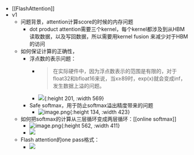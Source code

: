- [[FlashAttention]]
- v1
	- 问题背景，attention计算score的时候的内存问题
		- dot product attention需要三个kernel，每个kernel都涉及到从HBM读取数据，以及写回数据，所以需要用kernel fusion 来减少对于HBM的访问
	- 如何保证计算的正确性，
		- 浮点数的表示问题：
			- > 在实际硬件中，因为浮点数表示的范围是有限的，对于float32和bfloat16来说，当x≥89时，exp(x)就会变成inf，发生数据上溢的问题。
			- ![](https://minio.cvmart.net/cvmart-community/images/202312/21/0/v2-6457e175cfa3f17abbc31b9350fd5eaf_b.jpg){:height 201, :width 569}
		- Safe softmax，用于防止softmax溢出精度带来的问题
			- ![image.png](../assets/image_1733820427894_0.png){:height 134, :width 423}
	- 如何把softmax的计算从三层循环变成两层循环：[[online softmax]]
		- ![image.png](../assets/image_1733882207616_0.png){:height 562, :width 411}
		- ![](https://pic2.zhimg.com/80/v2-6be2c82361f4fcdc6838949d4cc6f27d_1440w.webp)
	- Flash attention的one pass格式：
		- ![](https://pic2.zhimg.com/80/v2-cbabd0a56f83768b878769f3b580595f_1440w.webp)